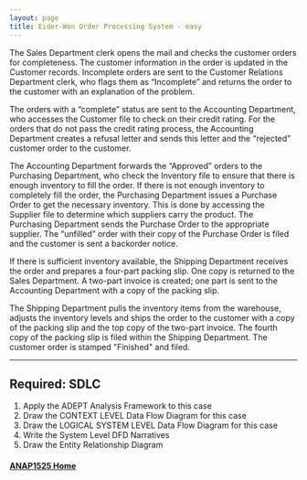 ```yaml
---
layout: page
title: Eider-Won Order Processing System - easy
---
```


The Sales Department clerk opens the mail and checks the customer orders for completeness. The customer information in the order is updated in the Customer records. Incomplete orders are sent to the Customer Relations Department clerk, who flags them as “Incomplete” and returns the order to the customer with an explanation of the problem.

The orders with a “complete” status are sent to the Accounting Department, who accesses the Customer file to check on their credit rating. For the orders that do not pass the credit rating process, the Accounting Department creates a refusal letter and sends this letter and the “rejected” customer order to the customer.

The Accounting Department forwards the “Approved” orders to the Purchasing Department, who check the Inventory file to ensure that there is enough inventory to fill the order. If there is not enough inventory to completely fill the order, the Purchasing Department issues a Purchase Order to get the necessary inventory. This is done by accessing the Supplier file to determine which suppliers carry the product. The Purchasing Department sends the Purchase Order to the appropriate supplier. The “unfilled” order with their copy of the Purchase Order is filed and the customer is sent a backorder notice.

If there is sufficient inventory available, the Shipping Department receives the order and prepares a four-part packing slip. One copy is returned to the Sales Department. A two-part invoice is created; one part is sent to the Accounting Department with a copy of the packing slip.

The Shipping Department pulls the inventory items from the warehouse, adjusts the inventory levels and ships the order to the customer with a copy of the packing slip and the top copy of the two-part invoice. The fourth copy of the packing slip is filed within the Shipping Department. The customer order is stamped "Finished" and filed.

<hr>

## Required: SDLC
1.	Apply the ADEPT Analysis Framework to this case
2.	Draw the CONTEXT LEVEL Data Flow Diagram for this case 
3.	Draw the LOGICAL SYSTEM LEVEL Data Flow Diagram for this case 
4.	Write the System Level DFD Narratives
5.	Draw the Entity Relationship Diagram

#### [ANAP1525 Home](../)